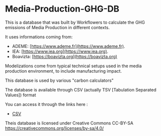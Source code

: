 # Media-Production-GHG-DB

This is a database that was built by Workflowers to calculate the GHG emissions of Media Production in different contexts.  

It uses informations coming from:  
* ADEME: [https://www.ademe.fr](https://www.ademe.fr). 
* IEA: [https://www.iea.org](https://www.iea.org). 
* Boavizta: [https://boavizta.org](https://boavizta.org)

Modelizations come from typical technical setups used in the media production environment, to include manufacturing impact.

This database is used by various "carbon calculators"

The database is available through CSV (actually TSV [Tabulation Separated Values]) format

You can access it through the links here :
* [CSV](./Media_FE_list.csv)

Theis database is licensed under Creative Commons CC-BY-SA https://creativecommons.org/licenses/by-sa/4.0/
